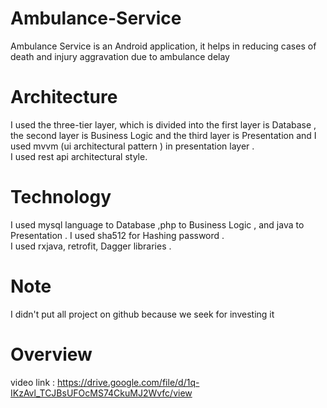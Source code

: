 # Ambulance-Service
Ambulance Service is an Android application, it helps in reducing cases of death and injury aggravation due to ambulance delay
# Architecture
I used the three-tier layer, which is divided into the first layer is Database , the second layer is Business Logic and the third layer is Presentation and I used mvvm (ui architectural pattern ) in presentation layer .
<br>
I used rest api architectural style.
# Technology
I used mysql language to Database ,php to Business Logic , and java to Presentation .
I used sha512 for Hashing password .
<br>
I used rxjava, retrofit, Dagger libraries .
# Note
I didn't put all project on github because we seek for investing it
<br>
# Overview
video link : https://drive.google.com/file/d/1q-IKzAvl_TCJBsUFOcMS74CkuMJ2Wvfc/view

